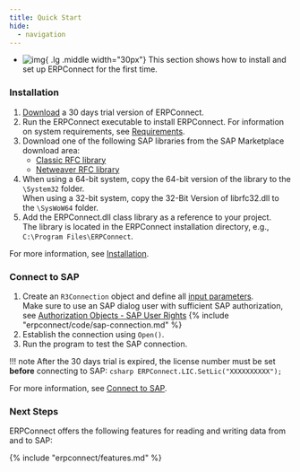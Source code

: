```yaml
---
title: Quick Start
hide:
  - navigation
---
```


<div class="grid cards" markdown>

-   ![img](site:assets/images/logos/theo-thumbs.png){ .lg .middle width="30px"} This section shows how to install and set up ERPConnect for the first time.

</div>


### Installation

1. [Download](https://theobald-software.com/en/download-trial/) a 30 days trial version of ERPConnect.
2. Run the ERPConnect executable to install ERPConnect.
For information on system requirements, see [Requirements](documentation/introduction/requirements.md).
3. Download one of the following SAP libraries from the SAP Marketplace download area: 
	- [Classic RFC library](documentation/introduction/saplibraries.md#client-protocol-rfc-librfc32dll)
	- [Netweaver RFC library](documentation/introduction/saplibraries.md#netweaver-rfc-library)
4. When using a 64-bit system, copy the 64-bit version of the library to the `\System32` folder.<br>
When using a 32-bit system, copy the 32-Bit Version of librfc32.dll to the `\SysWoW64` folder.
5. Add the ERPConnect.dll class library as a reference to your project. <br>
The library is located in the ERPConnect installation directory, e.g., `C:\Program Files\ERPConnect`.

For more information, see [Installation](documentation/introduction/installation.md).

### Connect to SAP

1. Create an `R3Connection` object and define all [input parameters](documentation/sap-connection/log-on-to-sap.md/#input-parameters).<br>
Make sure to use an SAP dialog user with sufficient SAP authorization, see [Authorization Objects - SAP User Rights](samples/authority-objects-sap-user-rights.md)
{% include "erpconnect/code/sap-connection.md" %}
2. Establish the connection using `Open()`.
3. Run the program to test the SAP connection.

!!! note
	After the 30 days trial is expired, the license number must be set **before** connecting to SAP:
	``` csharp
	ERPConnect.LIC.SetLic("XXXXXXXXXX");
	```

For more information, see [Connect to SAP](documentation/sap-connection/log-on-to-sap.md).

### Next Steps

ERPConnect offers the following features for reading and writing data from and to SAP:

{% include "erpconnect/features.md" %}